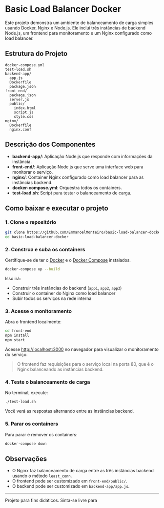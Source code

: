# Basic Load Balancer Docker

Este projeto demonstra um ambiente de balanceamento de carga simples usando Docker, Nginx e Node.js. Ele inclui três instâncias de backend Node.js, um frontend para monitoramento e um Nginx configurado como load balancer.

## Estrutura do Projeto

```
docker-compose.yml
test-load.sh
backend-app/
  app.js
  Dockerfile
  package.json
front-end/
  package.json
  server.js
  public/
    index.html
    script.js
    style.css
nginx/
  Dockerfile
  nginx.conf
```

## Descrição dos Componentes

- **backend-app/**: Aplicação Node.js que responde com informações da instância.
- **front-end/**: Aplicação Node.js que serve uma interface web para monitorar o serviço.
- **nginx/**: Container Nginx configurado como load balancer para as instâncias backend.
- **docker-compose.yml**: Orquestra todos os containers.
- **test-load.sh**: Script para testar o balanceamento de carga.

## Como baixar e executar o projeto

### 1. Clone o repositório

```sh
git clone https://github.com/EmmanoelMonteiro/basic-load-balancer-docker.git
cd basic-load-balancer-docker
```

### 2. Construa e suba os containers

Certifique-se de ter o [Docker](https://www.docker.com/) e o [Docker Compose](https://docs.docker.com/compose/) instalados.

```sh
docker-compose up --build
```

Isso irá:
- Construir três instâncias do backend (`app1`, `app2`, `app3`)
- Construir o container do Nginx como load balancer
- Subir todos os serviços na rede interna

### 3. Acesse o monitoramento

Abra o frontend localmente:

```sh
cd front-end
npm install
npm start
```

Acesse [http://localhost:3000](http://localhost:3000) no navegador para visualizar o monitoramento do serviço.

> O frontend faz requisições para o serviço local na porta 80, que é o Nginx balanceando as instâncias backend.

### 4. Teste o balanceamento de carga

No terminal, execute:

```sh
./test-load.sh
```

Você verá as respostas alternando entre as instâncias backend.

### 5. Parar os containers

Para parar e remover os containers:

```sh
docker-compose down
```

## Observações

- O Nginx faz balanceamento de carga entre as três instâncias backend usando o método `least_conn`.
- O frontend pode ser customizado em `front-end/public/`.
- O backend pode ser customizado em `backend-app/app.js`.

---

Projeto para fins didáticos. Sinta-se livre para